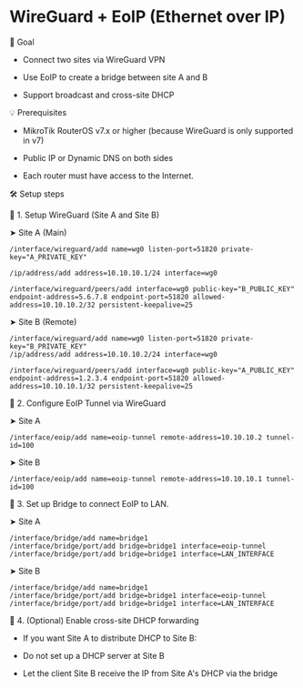 # WireGuard + EoIP (Ethernet over IP)


🎯 Goal

- Connect two sites via WireGuard VPN

- Use EoIP to create a bridge between site A and B

- Support broadcast and cross-site DHCP

💡 Prerequisites

- MikroTik RouterOS v7.x or higher (because WireGuard is only supported in v7)

- Public IP or Dynamic DNS on both sides

- Each router must have access to the Internet.

🛠️ Setup steps

🔐 1. Setup  WireGuard (Site A and Site B)

➤ Site A (Main)
```
/interface/wireguard/add name=wg0 listen-port=51820 private-key="A_PRIVATE_KEY"

/ip/address/add address=10.10.10.1/24 interface=wg0

/interface/wireguard/peers/add interface=wg0 public-key="B_PUBLIC_KEY" endpoint-address=5.6.7.8 endpoint-port=51820 allowed-address=10.10.10.2/32 persistent-keepalive=25
```

➤ Site B (Remote)
```
/interface/wireguard/add name=wg0 listen-port=51820 private-key="B_PRIVATE_KEY"
/ip/address/add address=10.10.10.2/24 interface=wg0

/interface/wireguard/peers/add interface=wg0 public-key="A_PUBLIC_KEY" endpoint-address=1.2.3.4 endpoint-port=51820 allowed-address=10.10.10.1/32 persistent-keepalive=25
```

🔄 2. Configure EoIP Tunnel via WireGuard

➤ Site A

```
/interface/eoip/add name=eoip-tunnel remote-address=10.10.10.2 tunnel-id=100
```

➤ Site B

```
/interface/eoip/add name=eoip-tunnel remote-address=10.10.10.1 tunnel-id=100
```

🌉 3. Set up Bridge to connect EoIP to LAN.

➤ Site A

```
/interface/bridge/add name=bridge1
/interface/bridge/port/add bridge=bridge1 interface=eoip-tunnel
/interface/bridge/port/add bridge=bridge1 interface=LAN_INTERFACE
```
➤ Site B

```
/interface/bridge/add name=bridge1
/interface/bridge/port/add bridge=bridge1 interface=eoip-tunnel
/interface/bridge/port/add bridge=bridge1 interface=LAN_INTERFACE
```

📶 4. (Optional) Enable cross-site DHCP forwarding

- If you want Site A to distribute DHCP to Site B:

- Do not set up a DHCP server at Site B

- Let the client Site B receive the IP from Site A's DHCP via the bridge




